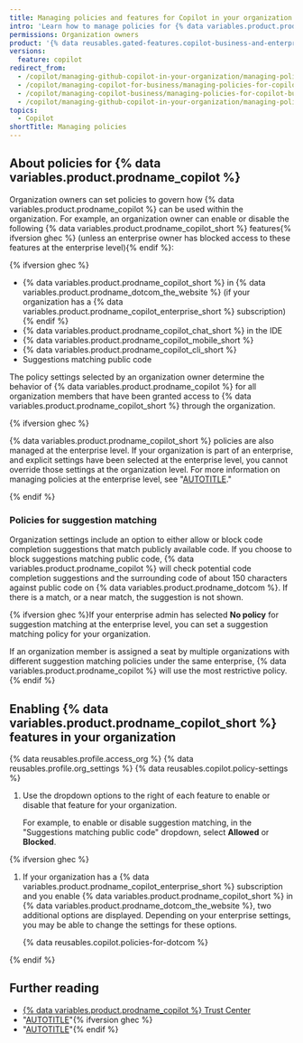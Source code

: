 ```yaml
---
title: Managing policies and features for Copilot in your organization
intro: 'Learn how to manage policies for {% data variables.product.prodname_copilot %} in your organization.'
permissions: Organization owners
product: '{% data reusables.gated-features.copilot-business-and-enterprise %}'
versions:
  feature: copilot
redirect_from:
  - /copilot/managing-github-copilot-in-your-organization/managing-policies-for-copilot-business-in-your-organization
  - /copilot/managing-copilot-for-business/managing-policies-for-copilot-for-business-in-your-organization
  - /copilot/managing-copilot-business/managing-policies-for-copilot-business-in-your-organization
  - /copilot/managing-github-copilot-in-your-organization/managing-policies-and-features-for-copilot-in-your-organization
topics:
  - Copilot
shortTitle: Managing policies
---
```


## About policies for {% data variables.product.prodname_copilot %}

Organization owners can set policies to govern how {% data variables.product.prodname_copilot %} can be used within the organization. For example, an organization owner can enable or disable the following {% data variables.product.prodname_copilot_short %} features{% ifversion ghec %} (unless an enterprise owner has blocked access to these features at the enterprise level){% endif %}:

{% ifversion ghec %}
* {% data variables.product.prodname_copilot_short %} in {% data variables.product.prodname_dotcom_the_website %} (if your organization has a {% data variables.product.prodname_copilot_enterprise_short %} subscription){% endif %}
* {% data variables.product.prodname_copilot_chat_short %} in the IDE
* {% data variables.product.prodname_copilot_mobile_short %}
* {% data variables.product.prodname_copilot_cli_short %}
* Suggestions matching public code

The policy settings selected by an organization owner determine the behavior of {% data variables.product.prodname_copilot %} for all organization members that have been granted access to {% data variables.product.prodname_copilot_short %} through the organization.

{% ifversion ghec %}

{% data variables.product.prodname_copilot_short %} policies are also managed at the enterprise level. If your organization is part of an enterprise, and explicit settings have been selected at the enterprise level, you cannot override those settings at the organization level. For more information on managing policies at the enterprise level, see "[AUTOTITLE](/copilot/managing-copilot/managing-copilot-for-your-enterprise/managing-policies-and-features-for-copilot-in-your-enterprise)."

{% endif %}

### Policies for suggestion matching

Organization settings include an option to either allow or block code completion suggestions that match publicly available code. If you choose to block suggestions matching public code, {% data variables.product.prodname_copilot %} will check potential code completion suggestions and the surrounding code of about 150 characters against public code on {% data variables.product.prodname_dotcom %}. If there is a match, or a near match, the suggestion is not shown.

{% ifversion ghec %}If your enterprise admin has selected **No policy** for suggestion matching at the enterprise level, you can set a suggestion matching policy for your organization.

If an organization member is assigned a seat by multiple organizations with different suggestion matching policies under the same enterprise, {% data variables.product.prodname_copilot %} will use the most restrictive policy.{% endif %}

## Enabling {% data variables.product.prodname_copilot_short %} features in your organization

{% data reusables.profile.access_org %}
{% data reusables.profile.org_settings %}
{% data reusables.copilot.policy-settings %}
1. Use the dropdown options to the right of each feature to enable or disable that feature for your organization.

   For example, to enable or disable suggestion matching, in the "Suggestions matching public code" dropdown, select **Allowed** or **Blocked**.

{% ifversion ghec %}

1. If your organization has a {% data variables.product.prodname_copilot_enterprise_short %} subscription and you enable {% data variables.product.prodname_copilot_short %} in {% data variables.product.prodname_dotcom_the_website %}, two additional options are displayed. Depending on your enterprise settings, you may be able to change the settings for these options.

      {% data reusables.copilot.policies-for-dotcom %}

{% endif %}

## Further reading

* [{% data variables.product.prodname_copilot %} Trust Center](https://resources.github.com/copilot-trust-center)
* "[AUTOTITLE](/copilot/using-github-copilot/finding-public-code-that-matches-github-copilot-suggestions)"{% ifversion ghec %}
* "[AUTOTITLE](/copilot/github-copilot-enterprise/overview/enabling-github-copilot-enterprise-features)"{% endif %}
